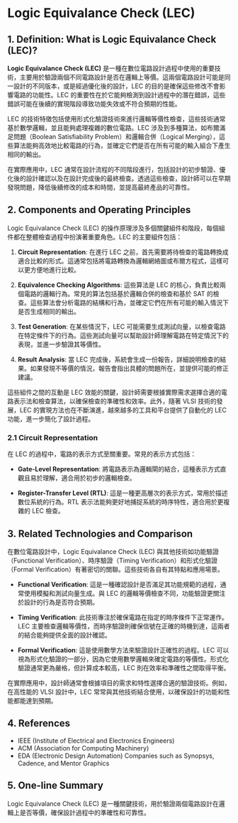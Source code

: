 # Logic Equivalance Check (LEC)

## 1. Definition: What is **Logic Equivalance Check (LEC)**?
**Logic Equivalance Check (LEC)** 是一種在數位電路設計過程中使用的重要技術，主要用於驗證兩個不同電路設計是否在邏輯上等價。這兩個電路設計可能是同一設計的不同版本，或是經過優化後的設計，LEC 的目的是確保這些修改不會影響電路的功能性。LEC 的重要性在於它能夠檢測到設計過程中的潛在錯誤，這些錯誤可能在後續的實現階段導致功能失效或不符合預期的性能。

LEC 的技術特徵包括使用形式化驗證技術來進行邏輯等價性檢查，這些技術通常基於數學邏輯，並且能夠處理複雜的數位電路。LEC 涉及到多種算法，如布爾滿足問題（Boolean Satisfiability Problem）和邏輯合併（Logical Merging），這些算法能夠高效地比較電路的行為，並確定它們是否在所有可能的輸入組合下產生相同的輸出。

在實際應用中，LEC 通常在設計流程的不同階段進行，包括設計的初步驗證、優化後的設計確認以及在設計完成後的最終檢查。透過這些檢查，設計師可以在早期發現問題，降低後續修改的成本和時間，並提高最終產品的可靠性。

## 2. Components and Operating Principles
Logic Equivalance Check (LEC) 的操作原理涉及多個關鍵組件和階段，每個組件都在整體檢查過程中扮演著重要角色。LEC 的主要組件包括：

1. **Circuit Representation**: 在進行 LEC 之前，首先需要將待檢查的電路轉換成適合比較的形式。這通常包括將電路轉換為邏輯網絡圖或布爾方程式，這樣可以更方便地進行比較。

2. **Equivalence Checking Algorithms**: 這些算法是 LEC 的核心，負責比較兩個電路的邏輯行為。常見的算法包括基於邏輯合併的檢查和基於 SAT 的檢查。這些算法會分析電路的結構和行為，並確定它們在所有可能的輸入情況下是否生成相同的輸出。

3. **Test Generation**: 在某些情況下，LEC 可能需要生成測試向量，以檢查電路在特定條件下的行為。這些測試向量可以幫助設計師理解電路在特定情況下的表現，並進一步驗證其等價性。

4. **Result Analysis**: 當 LEC 完成後，系統會生成一份報告，詳細說明檢查的結果。如果發現不等價的情況，報告會指出具體的問題所在，並提供可能的修正建議。

這些組件之間的互動是 LEC 效能的關鍵，設計師需要根據實際需求選擇合適的電路表示法和檢查算法，以確保檢查的準確性和效率。此外，隨著 VLSI 技術的發展，LEC 的實現方法也在不斷演進，越來越多的工具和平台提供了自動化的 LEC 功能，進一步簡化了設計過程。

### 2.1 Circuit Representation
在 LEC 的過程中，電路的表示方式至關重要。常見的表示方式包括：

- **Gate-Level Representation**: 將電路表示為邏輯閘的結合，這種表示方式直觀且易於理解，適合用於初步的邏輯檢查。

- **Register-Transfer Level (RTL)**: 這是一種更高層次的表示方式，常用於描述數位系統的行為。RTL 表示法能夠更好地捕捉系統的時序特性，適合用於更複雜的 LEC 檢查。

## 3. Related Technologies and Comparison
在數位電路設計中，Logic Equivalance Check (LEC) 與其他技術如功能驗證（Functional Verification）、時序驗證（Timing Verification）和形式化驗證（Formal Verification）有著密切的關聯。這些技術各自有其特點和應用場景。

- **Functional Verification**: 這是一種確認設計是否滿足其功能規範的過程，通常使用模擬和測試向量生成。與 LEC 的邏輯等價檢查不同，功能驗證更關注於設計的行為是否符合預期。

- **Timing Verification**: 此技術專注於確保電路在指定的時序條件下正常運作。LEC 主要檢查邏輯等價性，而時序驗證則確保信號在正確的時機到達，這兩者的結合能夠提供全面的設計確認。

- **Formal Verification**: 這是使用數學方法來驗證設計正確性的過程。LEC 可以視為形式化驗證的一部分，因為它使用數學邏輯來確定電路的等價性。形式化驗證通常更為嚴格，但計算成本較高，LEC 則在效率和準確性之間取得平衡。

在實際應用中，設計師通常會根據項目的需求和特性選擇合適的驗證技術。例如，在高性能的 VLSI 設計中，LEC 常常與其他技術結合使用，以確保設計的功能和性能都能達到預期。

## 4. References
- IEEE (Institute of Electrical and Electronics Engineers)
- ACM (Association for Computing Machinery)
- EDA (Electronic Design Automation) Companies such as Synopsys, Cadence, and Mentor Graphics

## 5. One-line Summary
Logic Equivalance Check (LEC) 是一種關鍵技術，用於驗證兩個電路設計在邏輯上是否等價，確保設計過程中的準確性和可靠性。